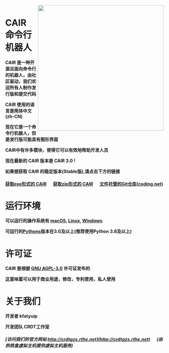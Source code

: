 <img src="https://crdtgzs.coding.net/p/file/d/cair/git/raw/master/logo.png" width="400" align="right">

# CAIR 命令行机器人

__CAIR 是一种开源且面向命令行的机器人，由社区驱动，我们欢迎所有人制作发行版和提交代码__   

__CAIR 使用的语言是简体中文(zh-CN)__  

__现在它是一个命令行机器人，但是发行版可能具有图形界面__  

__CAIR中有许多模块，使得它可以有效地帮助开发人员__  

__现在最新的 CAIR 版本是 CAIR 3.0 !__  

__如果想获取 CAIR 的稳定版本(Stable版),请点击下方的链接__  

#### [获取exe形式的 CAIR](https://crdtgzs.coding.net/p/file/d/cair/git/raw/master/cair.exe) &emsp; [获取zip形式的 CAIR](https://crdtgzs.coding.net/p/file/d/cair/git/raw/master/cair.zip) &emsp; [文件托管的Git仓库(coding.net)](https://crdtgzs.coding.net/public/file/cair/git/files)


# 运行环境

__可以运行的操作系统有 [macOS](https://www.apple.com/macos/catalina/), [Linux](https://www.linux.org), [Windows](https://www.microsoft.com/)__  

__可运行的[Pythons](https://www.python.org/download)版本在3.0及以上(推荐使用Python 3.8及以上)__  

# 许可证   

__CAIR 是根据 [GNU AGPL-3.0](https://www.gnu.org/licenses/agpl-3.0) 许可证发布的__  

__这意味着可以用于商业用途，修改，专利使用，私人使用__  

# 关于我们

__开发者 kfatyuip__  

__开发团队 CRDT工作室__

##### [访问我们的官方网站 http://crdtgzs.rthe.net](http://crdtgzs.rthe.net) &emsp; ___(由热铁盒虚拟主机提供虚拟主机服务)___  
